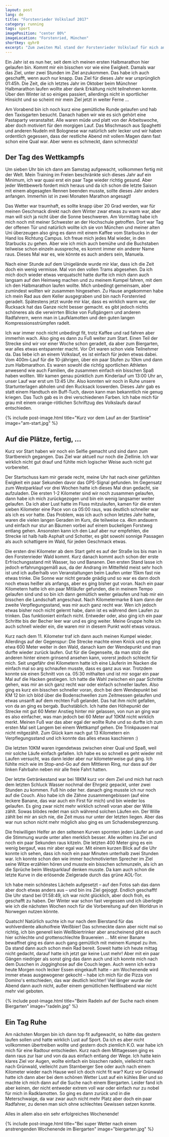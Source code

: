 ```yaml
---
layout: post
lang: de
title: "Forstenrieder Volkslauf 2017"
category: running
tags: sport
imagePosition: "center 80%"
imageLocation: "Forstenried, München"
shortkey: qyhr0
excerpt: "Zum zweiten Mal stand der Forstenrieder Volkslauf für mich an. Der Lauf, bei dem ich vor einem Jahr mein Halbmarathon-Debüt absolvierte. Seit dem ist viel passiert, aber der Winter war lang, ich war quasi durchgehend erkältet und so war es doch eine Herausforderung, die Zeit des letzten Jahres zu überbieten."
---
```

Ein Jahr ist es nun her, seit dem ich meinen ersten Halbmarathon hier gelaufen bin. Kommt mir ein  bisschen vor wie eine Ewigkeit. Damals war das Ziel, unter zwei Stunden im Ziel anzukommen. Das habe ich auch geschafft, wenn auch nur knapp. Das Ziel für dieses Jahr war ursprünglich 01:45h. Die Zeit, die ich letztes Jahr im Oktober beim Münchner Halbmarathon laufen wollte aber dank Erkältung nicht teilnehmen konnte. Über den Winter ist so einiges passiert, allerdings nicht in sportlicher Hinsicht und  so  scheint mir mein Ziel jetzt in weiter Ferne ...

Am Vorabend bin ich noch kurz eine gemütliche Runde gelaufen und hab den Taxisgarten besucht. Danach haben wir wie es sich gehört eine Pastaparty veranstaltet. Alle waren müde und platt von der Arbeitswoche, aber doch motiviert für den morgigen Lauf. Das Mischmasch aus Spaghetti und anderen Nudeln mit Bolognese war natürlich sehr lecker und wir haben ordentlich gegessen, dass der restliche Abend mit vollem Magen dann fast schon eine Qual war. Aber wenn es schmeckt, dann schmeckts!

## Der Tag des Wettkampfs

Um sieben Uhr bin ich dann am Samstag aufgewacht, vollkommen fertig mit der Welt. Mein Training im Freien beschränkte sich dieses Jahr auf ein Minimum, ich war quasi erst ein paar Tage wieder richtig gesund. Aber jeder Wettbewerb fordert mich heraus und da ich schon die letzte Saison mit einem abgesagten Rennen beenden musste, sollte dieses Jahr anders anfangen. Immerhin ist in zwei Monaten  Marathon angesagt!

Das Wetter war traumhaft, es sollte knapp über 20 Grad werden, war für meinen Geschmack direkt nach dem Winter zwar etwas zu warm war, aber man will sich ja nicht über die Sonne beschweren. Am Vormittag habe ich mich noch mit meiner Schwester an der Hochschule getroffen. Dort war Tag der offenen Tür und natürlich wollte ich sie von München und meiner alten Uni überzeugen also ging es dann mit einem Kaffee vom Starbucks in der Hand los Richtung Campus. Ich freue mich jedes Mal wieder, in den Starbucks zu gehen. Aber wie ich mich auch bemühe und die Buchstaben teilweise schon einzeln ausspreche, es kommt immer ein anderer Name raus. Dieses Mal war es, wie könnte es auch anders sein, Manuela. 

Nach einer Stunde auf dem Unigelände wurde mir klar, dass ich die Zeit doch ein wenig vermisse. Mal von den vollen Trams abgesehen. Da ich mich doch wieder etwas verquatscht hatte durfte ich mich dann auch langsam auf den Heimweg machen und zu meinem Kumpel fahren, mit dem ich den Halbmarathon laufen wollte. Mich unbedingt gemeinsam, aber zumindest wollten wir zusammen hingesehen. Zu Hause angekommen habe ich mein Rad aus dem Keller ausgegraben und bin nach Forstenried geradelt. Spätestens jetzt wurde mir klar, dass es wirklich warm war, der Rucksack hat das Ganze nicht besser gemacht. es gibt jedoch nichts schöneres als die verwirrten Blicke von Fußgängern und anderen Radfahrern, wenn man in Laufklamotten und den guten langen Kompressionsstrümpfen radelt.

Ich war immer noch nicht unbedingt fit, trotz Kaffee und rad fahren aber immerhin wach. Also ging es dann zu Fuß weiter zum Start. Einen Teil der Strecke sind wir vor einer Woche schon geradelt, da aber zum Biergarten, war alles etwas entspannter macht. Vor Ort waren schon viele Teilnehmer da. Das liebe ich an einem Volkslauf, es ist einfach für jeden etwas dabei. Vom 400m-Lauf für die 10-jährigen, über ein paar Stufen zu 10km und dann zum Halbmarathon. Es waren sowohl die richtig sportlichen Athleten anwesend wie auch Familien, die zusammen einfach ein bisschen Spaß haben wollten. Wir kamen genau pünktlich zum Kinderlauf um 13:00 Uhr an, unser Lauf war erst um 13:45 Uhr. Also konnten wir noch in Ruhe unsere Startunterlagen abholen und den Rucksack loswerden. Dieses Jahr gab es statt einem Handtuch ein Buff-Tuch, davon kann man bekanntlich nie genug kriegen. Das Tuch gab es in drei verschiedenen Farben. Ich habe mich für grau mit einem orange-rötlichen Schriftzug des Volkslaufs darauf entschieden.

{% include post-image.html title="Kurz vor dem Lauf an der Startlinie" image="am-start.jpg" %}

## Auf die Plätze, fertig, ...

Kurz vor Start haben wir noch ein Selfie gemacht und sind dann zum Startbereich gegangen. Das Ziel war aktuell nur noch die Ziellinie. Ich war wirklich nicht gut drauf und fühlte mich logischer Weise auch nicht gut vorbereitet.

Der Startschuss kam mir gerade recht, meine Uhr hat nach einer gefühlten Ewigkeit ein paar Sekunden davor das GPS-Signal gefunden. Im Gegensatz zum Westparklauf vor drei Wochen hatte ich dieses Mal dran gedacht, sie aufzuladen. Die ersten 1-2 Kilometer sind wir noch zusammen gelaufen, dann habe ich mich zurückgezogen und bin ein wenig langsamer weiter gelaufen. Da ich aber Lust hatte im Fluss mitzulaufen, kamen für die ersten sieben Kilometer eine Pace von ca 05:00 raus, was deutlich schneller war als ich es vor hatte. Das Problem, was ich auch schon letztes Jahr hatte, waren die vielen langen Geraden im Kurs, die teilweise ca. 4km andauern und einfach nur stur an Bäumen vorbei auf einem buckeligen Forstweg entlang gehen. Ansonsten kann ich den Lauf aber nur empfehlen, die Strecke ist halb halb Asphalt und Schotter, es gibt sowohl sonnige Passagen als auch schattigere im Wald, für jeden Geschmack etwas.

Die ersten drei Kilometer ab dem Start geht es auf der Straße los bis man in den Forstenrieder Wald kommt. Kurz danach kommt auch schon der erste Erfrischungsstand mit Wasser, Iso und Bananen. Den ersten Stand lasse ich jedoch erfahrungsgemäß aus, da der Andrang im Mittelfeld meist sehr hoch ist und ich außerhalb von Veranstaltungen beim Laufen unter 15km fast nie etwas trinke. Die Sonne war nicht gerade gnädig und so war es dann doch noch etwas heißer als anfangs, aber es ging bisher gut voran. Nach ein paar Kilometern hatte ich ein paar Mitläufer gefunden, die in meinem Tempo gelaufen sind und so bin ich dann gemütlich weiter gelaufen und hab mir ein bisschen die Landschaft angeschaut. Nach Kilometermarke 8 kam dann der zweite Verpflegungsstand, was mir auch ganz recht war. Wen ich jedoch etwas bisher noch nicht gelernt habe, dann ist es während dem Laufen zu trinken. Das  funktioniert einfach nicht. Entweder oder, also ging ich ein paar Schritte bis der Becher leer war und es ging weiter.  Meine Gruppe holte ich auch schnell wieder ein, die waren mir in diesem Punkt wohl etwas voraus.

Kurz nach dem 11. Kilometer traf ich dann auch meinen Kumpel wieder. Allerdings auf der Gegenspur: Die Strecke machte einen Knick und es ging etwa 600 Meter weiter in den Wald, danach kam der Wendepunkt und man durfte wieder zurück laufen. Gut für die Gegenseite, da man stolz die anderen hinter einem grinsend ansehen kann, vorerst jedoch schlecht für mich. Seit ungefähr drei Kilometern hatte ich eine Läuferin im Nacken die einfach mal so arg schnaufen musste, dass es ganz aus war. Trotzdem konnte sie einen Schnitt von ca. 05:30 mithalten und ist mir sogar ein paar Mal auf die Hacken gestiegen. Ich hatte die Wahl zwischen ein paar Schritte gehen, was mir an sich ganz recht war oder einfach schneller  laufen. Also ging es kurz ein bisschen schneller voran, doch bei dem Wendepunkt bei KM 12 bin ich blöd über die Bodenschwellen zum Zeitmessen gelaufen und etwas unsanft auf dem rechten Fuß gelandet. Das hat ihm nicht gefallen, von da an ging es bergab. Buchstäblich. Ich hatte den Höhepunkt der Strecke mit gut 60 Meter Anstieg hinter mir gelassen, von nun an ging war es also einfacher, was man jedoch bei 60 Meter auf 10KM nicht wirklich merkt. Meinen Fuß war das aber egal der wollte Ruhe und so durfte ich zum ersten Mal seit Langem bei einem Wettkampf gehen. Die Trinkpausen mal nicht mitgezählt. Zum Glück kam nach gut 13 Kilometern ein Verpflegungsstand und ich konnte das alles etwas kaschieren :)

Die letzten 10KM waren irgendetwas zwischen einer Qual und Spaß, weil mir solche Läufe einfach gefallen. Ich habe es so schnell es geht wieder mit Laufen versucht, was dann leider aber nur kilometerweise gut ging. Ich fühlte mich wie im Stop-and-Go auf dem MIttleren Ring, nur dass auf der linken Fahrbahn neben mir alle freie Fahrt hatten.

Der letzte Getränkestand war bei 18KM kurz vor dem Ziel und mich hat nach dem letzten Schluck Wasser nochmal der Ehrgeiz gepackt, unter zwei Stunden zu kommen. Fuß hin oder her. danach ging musste ich nur noch auf die Couch. Also habe ich die Zähne zusammengebissen (auf eine leckere Banane, das war auch ein First für mich) und bin wieder los gelaufen. Es ging zwar nicht mehr wirklich schnell voran aber der Wille zählt. Sowas blödes redet man sich während solchen Läufen ein. Der Wille zählt bei mir an sich nie, die Zeit muss nur unter der letzten liegen. Aber das war nun schon nicht mehr möglich also ging es um Schadensbegrenzung.

Die freiwilligen Helfer an den seltenen Kurven spornten jeden Läufer an und die Stimmung wurde unter allen merklich besser. Alle wollten ins Ziel und noch ein paar Sekunden raus kitzeln. Die letzten 400 Meter ging es ein wenig bergauf, was mir aber egal war. Mit einem kurzen Blick auf die Uhr konnte ich sehen, dass ich noch ein paar Minuten unterhalb zwei Stunden war. Ich konnte schon den wie immer hochmotivierten Sprecher im Ziel seine Witze erzählen hören und musste ein bisschen schmunzeln, als ich an die Sprüche beim Westparklauf denken musste. Da kam auch schon die letzte Kurve in die erlösende Zielgerade durch das grüne AOL-Tor.

Ich habe mein schönstes Lächeln aufgesetzt – auf den Fotos sah das dann aber doch etwas anders aus – und bin ins Ziel gejoggt. Endlich geschafft! Die Uhr stand bei 01:58:49, ich war nicht glücklich, aber doch froh, es geschafft zu haben. Der Winter war schon fast vergessen und ich überlegte wie ich die nächsten Wochen noch für die Vorbereitung auf den Worldrun in Norwegen nutzen könnte.

Quatsch! Natürlich suchte ich nur nach dem Bierstand für das wohlverdiente alkoholfreie Weißbier! Das schmeckte dann aber nicht mal so richtig, ich bin generell kein Weißbiertrinker aber anscheinend gibt es auch hier schlechte und grottenschlechte Brauereien ... Mit einer Banane bewaffnet ging es dann auch gang gemütlich mit meinem Kumpel zu ihm. Da stand dann auch schon mein Rad bereit. Soweit hatte ich heute mittag nicht gedacht, darauf hatte ich jetzt gar keine Lust mehr! Aber mit ein paar Gängen niedriger als sonst ging das dann auch und ich konnte mich nach dem Duschen in Jogginghose auf die Couch legen. Auch wenn ich extra heute Morgen noch lecker Essen eingekauft hatte – am Wochenende wird immer etwas ausgewogener gekocht – habe ich mich für die Pizza von Domino's entschieden, das war deutlich leichter! Viel länger wurde der Abend dann auch nicht, außer einem gemütlichen Netflixabend war nicht mehr viel geboten.

{% include post-image.html title="Beim Radeln auf der Suche nach einem Biergarten" image="radeln.jpg" %}

## Ein Tag Ruhe

Am nächsten  Morgen bin ich dann top fit aufgewacht, so hätte das gestern laufen sollen und hatte wirklich Lust auf Sport. Da ich es aber nicht vollkommen übertreiben wollte und gestern doch ziemlich K.O. war habe ich mich für eine Radtour entschieden. Kurz nach dem Mittagessen ging es dann raus zur Isar und von da aus einfach entlang der Wege. Ich hatte kein klares Ziel vor Augen, wollte einfach ein bisschen radeln, vielleicht nach nach Grünwald, vielleicht zum Starnberger See oder auch nach einem Kilometer wieder nach Hause weil ich doch nicht fit war? Kurz vor Grünwald hatte ich dann aber bei dem schönen Wetter Lust auf ein kühles Bier und so machte ich mich dann auf die Suche nach einem Biergarten. Leider fand ich aber keinen, der nicht entweder extrem voll war oder einfach nur zu nobel für mich in Radklamotten. So ging es dann zurück und in die Meterschwaige, da war zwar auch nicht mehr Platz aber doch ein paar Radfahrer, zu denen man sich ohne schlechtes Gewissen setzen konnte.

Alles in allem also ein sehr erfolgreiches Wochenende!

{% include post-image.html title="Bei super Wetter nach einem anstrengenden Wochenende im Biergarten" image="biergarten.jpg" %}

